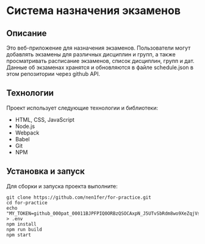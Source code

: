 # Система назначения экзаменов

## Описание

Это веб-приложение для назначения экзаменов. Пользователи могут добавлять экзамены для различных дисциплин и групп, а также просматривать расписание экзаменов, список дисциплин, групп и дат. Данные об экзаменах хранятся и обновляются в файле schedule.json в этом репозитории через github API.

## Технологии

Проект использует следующие технологии и библиотеки:

- HTML, CSS, JavaScript
- Node.js
- Webpack
- Babel
- Git
- NPM

## Установка и запуск

Для сборки и запуска проекта выполните:

    
    git clone https://github.com/nen1fer/for-practice.git
    cd for-practice
    echo "MY_TOKEN=github_000pat_00011BJPFPIQ0ORBzQSOCAxpN_J5UTvSbRdm8wo9XeZqjVsGoQlGwPMPRgpOVRlE9O8OAG5NYBW7Xbv65izL8" > .env
    npm install
    npm run build
    npm start
    
